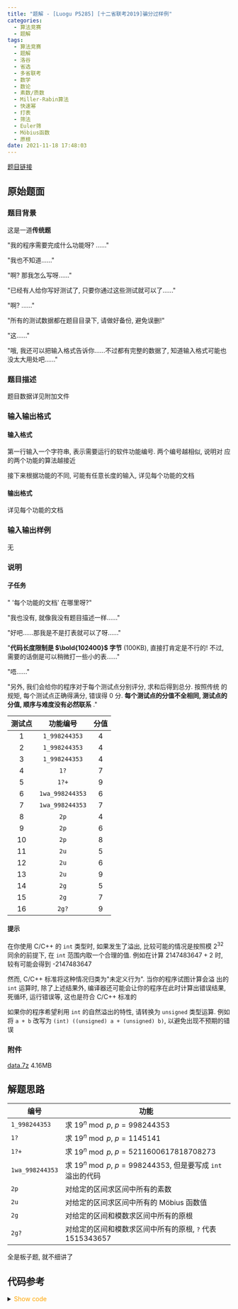 ```yaml
---
title: "题解 - [Luogu P5285] [十二省联考2019]骗分过样例"
categories:
  - 算法竞赛
  - 题解
tags:
  - 算法竞赛
  - 题解
  - 洛谷
  - 省选
  - 多省联考
  - 数学
  - 数论
  - 素数/质数
  - Miller-Rabin算法
  - 快速幂
  - 打表
  - 筛法
  - Euler筛
  - Möbius函数
  - 原根
date: 2021-11-18 17:48:03
---
```


[题目链接](https://www.luogu.com.cn/problem/P5285)

<!-- more -->

## 原始题面

### 题目背景

这是一道**传统题**

"我的程序需要完成什么功能呀? ......"

"我也不知道......"

"啊? 那我怎么写呀......"

"已经有人给你写好测试了, 只要你通过这些测试就可以了......"

"啊? ......"

"所有的测试数据都在题目目录下, 请做好备份, 避免误删!"

"这......"

"哦, 我还可以把输入格式告诉你......不过都有完整的数据了, 知道输入格式可能也没太大用处吧......"

### 题目描述

题目数据详见附加文件

### 输入输出格式

#### 输入格式

第一行输入一个字符串, 表示需要运行的软件功能编号. 两个编号越相似, 说明对 应的两个功能的算法越接近

接下来根据功能的不同, 可能有任意长度的输入, 详见每个功能的文档

#### 输出格式

详见每个功能的文档

### 输入输出样例

无

### 说明

#### 子任务

" '每个功能的文档' 在哪里呀?"

"我也没有, 就像我没有题目描述一样......"

"好吧......那我是不是打表就可以了呀......"

"**代码长度限制是 $\bold{102400}$ 字节** ($100$KB), 直接打肯定是不行的! 不过, 需要的话倒是可以稍微打一些小的表......"

"唔......"

"另外, 我们会给你的程序对于每个测试点分别评分, 求和后得到总分. 按照传统 的规矩, 每个测试点正确得满分, 错误得 $0$ 分. **每个测试点的分值不全相同, 测试点的分值, 顺序与难度没有必然联系** ."

| 测试点 |         功能编号          | 分值 |
| :----: | :-----------------------: | :--: |
|  $1$   |  $\texttt{1\_998244353}$  | $4$  |
|  $2$   |  $\texttt{1\_998244353}$  | $4$  |
|  $3$   |  $\texttt{1\_998244353}$  | $4$  |
|  $4$   |       $\texttt{1?}$       | $7$  |
|  $5$   |      $\texttt{1?+}$       | $9$  |
|  $6$   | $\texttt{1wa\_998244353}$ | $6$  |
|  $7$   | $\texttt{1wa\_998244353}$ | $7$  |
|  $8$   |       $\texttt{2p}$       | $4$  |
|  $9$   |       $\texttt{2p}$       | $6$  |
|  $10$  |       $\texttt{2p}$       | $8$  |
|  $11$  |       $\texttt{2u}$       | $5$  |
|  $12$  |       $\texttt{2u}$       | $6$  |
|  $13$  |       $\texttt{2u}$       | $9$  |
|  $14$  |       $\texttt{2g}$       | $5$  |
|  $15$  |       $\texttt{2g}$       | $7$  |
|  $16$  |      $\texttt{2g?}$       | $9$  |

#### 提示

在你使用 C/C++ 的 `int` 类型时, 如果发生了溢出, 比较可能的情况是按照模 $2^{32}$ 同余的前提下, 在 `int` 范围内取一个合理的值. 例如在计算 $2147483647 + 2$ 时, 较有可能会得到 -$2147483647$

然而, C/C++ 标准将这种情况归类为"未定义行为". 当你的程序试图计算会溢 出的 `int` 运算时, 除了上述结果外, 编译器还可能会让你的程序在此时计算出错误结果, 死循环, 运行错误等, 这也是符合 C/C++ 标准的

如果你的程序希望利用 `int` 的自然溢出的特性, 请转换为 `unsigned` 类型运算. 例如将 `a + b` 改写为 `(int) ((unsigned) a + (unsigned) b)`, 以避免出现不预期的错误

### 附件

[data.7z](data.7z) 4.16MB

## 解题思路

| 编号                      | 功能                                                         |
| ------------------------- | ------------------------------------------------------------ |
| $\texttt{1\_998244353}$   | 求 $19^n\bmod p$, $p=998244353$                              |
| $\texttt{1?}$             | 求 $19^n\bmod p$, $p=1145141$                                |
| $\texttt{1?+}$            | 求 $19^n\bmod p$, $p=5211600617818708273$                    |
| $\texttt{1wa\_998244353}$ | 求 $19^n\bmod p$, $p=998244353$, 但是要写成 `int` 溢出的代码 |
| $\texttt{2p}$             | 对给定的区间求区间中所有的素数                               |
| $\texttt{2u}$             | 对给定的区间求区间中所有的 Möbius 函数值                     |
| $\texttt{2g}$             | 对给定的区间和模数求区间中所有的原根                         |
| $\texttt{2g?}$            | 对给定的区间和模数求区间中所有的原根, `?` 代表 $1515343657$  |

全是板子题, 就不细讲了

## 代码参考

<details>
<summary><font color='orange'>Show code</font></summary>

{% icodeweb cpa_cpp title:Luogu_P5285 Luogu/P5285/0.cpp %}

</details>
